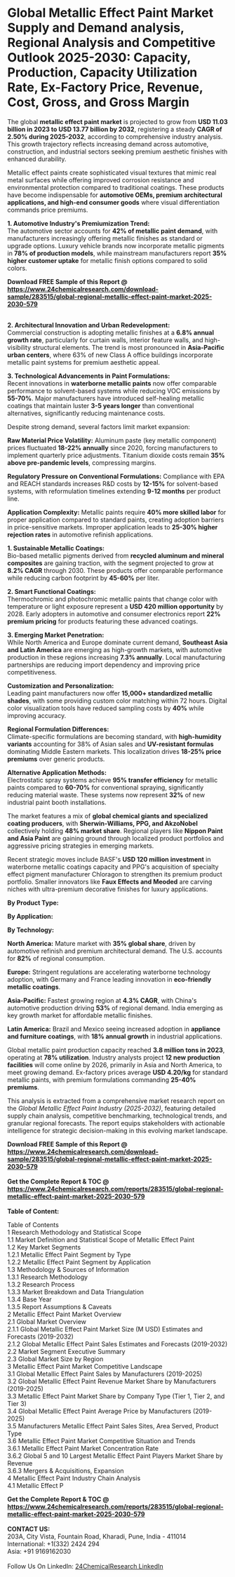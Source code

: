 <h1>Global Metallic Effect Paint Market Supply and Demand analysis, Regional Analysis  and Competitive Outlook 2025-2030: Capacity, Production, Capacity Utilization Rate, Ex-Factory Price, Revenue, Cost, Gross, and Gross Margin</h1><p>The global <strong>metallic effect paint market</strong> is projected to grow from <strong>USD 11.03 billion in 2023 to USD 13.77 billion by 2032</strong>, registering a steady <strong>CAGR of 2.50% during 2025-2032</strong>, according to comprehensive industry analysis. This growth trajectory reflects increasing demand across automotive, construction, and industrial sectors seeking premium aesthetic finishes with enhanced durability.</p><p>Metallic effect paints create sophisticated visual textures that mimic real metal surfaces while offering improved corrosion resistance and environmental protection compared to traditional coatings. These products have become indispensable for <strong>automotive OEMs, premium architectural applications, and high-end consumer goods</strong> where visual differentiation commands price premiums.</p><p><strong>1. Automotive Industry's Premiumization Trend:</strong><br>
The automotive sector accounts for <strong>42% of metallic paint demand</strong>, with manufacturers increasingly offering metallic finishes as standard or upgrade options. Luxury vehicle brands now incorporate metallic pigments in <strong>78% of production models</strong>, while mainstream manufacturers report <strong>35% higher customer uptake</strong> for metallic finish options compared to solid colors.</p><div><b>Download FREE Sample of this Report @ 
            <a href="https://www.24chemicalresearch.com/download-sample/283515/global-regional-metallic-effect-paint-market-2025-2030-579">
            https://www.24chemicalresearch.com/download-sample/283515/global-regional-metallic-effect-paint-market-2025-2030-579</a></b></div><br><p><strong>2. Architectural Innovation and Urban Redevelopment:</strong><br>
Commercial construction is adopting metallic finishes at a <strong>6.8% annual growth rate</strong>, particularly for curtain walls, interior feature walls, and high-visibility structural elements. The trend is most pronounced in <strong>Asia-Pacific urban centers</strong>, where 63% of new Class A office buildings incorporate metallic paint systems for premium aesthetic appeal.</p><p><strong>3. Technological Advancements in Paint Formulations:</strong><br>
Recent innovations in <strong>waterborne metallic paints</strong> now offer comparable performance to solvent-based systems while reducing VOC emissions by <strong>55-70%</strong>. Major manufacturers have introduced self-healing metallic coatings that maintain luster <strong>3-5 years longer</strong> than conventional alternatives, significantly reducing maintenance costs.</p><p>Despite strong demand, several factors limit market expansion:</p><p><strong>Raw Material Price Volatility:</strong> Aluminum paste (key metallic component) prices fluctuated <strong>18-22% annually</strong> since 2020, forcing manufacturers to implement quarterly price adjustments. Titanium dioxide costs remain <strong>35% above pre-pandemic levels</strong>, compressing margins.</p><p><strong>Regulatory Pressure on Conventional Formulations:</strong> Compliance with EPA and REACH standards increases R&amp;D costs by <strong>12-15%</strong> for solvent-based systems, with reformulation timelines extending <strong>9-12 months</strong> per product line.</p><p><strong>Application Complexity:</strong> Metallic paints require <strong>40% more skilled labor</strong> for proper application compared to standard paints, creating adoption barriers in price-sensitive markets. Improper application leads to <strong>25-30% higher rejection rates</strong> in automotive refinish applications.</p><p><strong>1. Sustainable Metallic Coatings:</strong><br>
Bio-based metallic pigments derived from <strong>recycled aluminum and mineral composites</strong> are gaining traction, with the segment projected to grow at <strong>8.2% CAGR</strong> through 2030. These products offer comparable performance while reducing carbon footprint by <strong>45-60%</strong> per liter.</p><p><strong>2. Smart Functional Coatings:</strong><br>
Thermochromic and photochromic metallic paints that change color with temperature or light exposure represent a <strong>USD 420 million opportunity</strong> by 2028. Early adopters in automotive and consumer electronics report <strong>22% premium pricing</strong> for products featuring these advanced coatings.</p><p><strong>3. Emerging Market Penetration:</strong><br>
While North America and Europe dominate current demand, <strong>Southeast Asia and Latin America</strong> are emerging as high-growth markets, with automotive production in these regions increasing <strong>7.3% annually</strong>. Local manufacturing partnerships are reducing import dependency and improving price competitiveness.</p><p><strong>Customization and Personalization:</strong><br>
	Leading paint manufacturers now offer <strong>15,000+ standardized metallic shades</strong>, with some providing custom color matching within 72 hours. Digital color visualization tools have reduced sampling costs by <strong>40%</strong> while improving accuracy.</p><p><strong>Regional Formulation Differences:</strong><br>
	Climate-specific formulations are becoming standard, with <strong>high-humidity variants</strong> accounting for 38% of Asian sales and <strong>UV-resistant formulas</strong> dominating Middle Eastern markets. This localization drives <strong>18-25% price premiums</strong> over generic products.</p><p><strong>Alternative Application Methods:</strong><br>
	Electrostatic spray systems achieve <strong>95% transfer efficiency</strong> for metallic paints compared to <strong>60-70%</strong> for conventional spraying, significantly reducing material waste. These systems now represent <strong>32%</strong> of new industrial paint booth installations.</p><p>The market features a mix of <strong>global chemical giants and specialized coating producers</strong>, with <strong>Sherwin-Williams, PPG, and AkzoNobel</strong> collectively holding <strong>48% market share</strong>. Regional players like <strong>Nippon Paint and Asia Paint</strong> are gaining ground through localized product portfolios and aggressive pricing strategies in emerging markets.</p><p>Recent strategic moves include BASF's <strong>USD 120 million investment</strong> in waterborne metallic coatings capacity and PPG's acquisition of specialty effect pigment manufacturer Chloragon to strengthen its premium product portfolio. Smaller innovators like <strong>Faux Effects and Meoded</strong> are carving niches with ultra-premium decorative finishes for luxury applications.</p><p><strong>By Product Type:</strong></p><p><strong>By Application:</strong></p><p><strong>By Technology:</strong></p><p><strong>North America:</strong> Mature market with <strong>35% global share</strong>, driven by automotive refinish and premium architectural demand. The U.S. accounts for <strong>82%</strong> of regional consumption.</p><p><strong>Europe:</strong> Stringent regulations are accelerating waterborne technology adoption, with Germany and France leading innovation in <strong>eco-friendly metallic coatings</strong>.</p><p><strong>Asia-Pacific:</strong> Fastest growing region at <strong>4.3% CAGR</strong>, with China's automotive production driving <strong>53%</strong> of regional demand. India emerging as key growth market for affordable metallic finishes.</p><p><strong>Latin America:</strong> Brazil and Mexico seeing increased adoption in <strong>appliance and furniture coatings</strong>, with <strong>18% annual growth</strong> in industrial applications.</p><p>Global metallic paint production capacity reached <strong>3.8 million tons in 2023</strong>, operating at <strong>78% utilization</strong>. Industry analysts project <strong>12 new production facilities</strong> will come online by 2026, primarily in Asia and North America, to meet growing demand. Ex-factory prices average <strong>USD 4.20/kg</strong> for standard metallic paints, with premium formulations commanding <strong>25-40% premiums</strong>.</p><p>This analysis is extracted from a comprehensive market research report on the <em>Global Metallic Effect Paint Industry (2025-2032)</em>, featuring detailed supply chain analysis, competitive benchmarking, technological trends, and granular regional forecasts. The report equips stakeholders with actionable intelligence for strategic decision-making in this evolving market landscape.</p><div><b>Download FREE Sample of this Report @ 
            <a href="https://www.24chemicalresearch.com/download-sample/283515/global-regional-metallic-effect-paint-market-2025-2030-579">
            https://www.24chemicalresearch.com/download-sample/283515/global-regional-metallic-effect-paint-market-2025-2030-579</a></b></div><br><div><b>Get the Complete Report & TOC @ 
            <a href="https://www.24chemicalresearch.com/reports/283515/global-regional-metallic-effect-paint-market-2025-2030-579">
            https://www.24chemicalresearch.com/reports/283515/global-regional-metallic-effect-paint-market-2025-2030-579</a></b></div><br>
            <b>Table of Content:</b><p>Table of Contents<br />
1 Research Methodology and Statistical Scope<br />
1.1 Market Definition and Statistical Scope of Metallic Effect Paint<br />
1.2 Key Market Segments<br />
1.2.1 Metallic Effect Paint Segment by Type<br />
1.2.2 Metallic Effect Paint Segment by Application<br />
1.3 Methodology & Sources of Information<br />
1.3.1 Research Methodology<br />
1.3.2 Research Process<br />
1.3.3 Market Breakdown and Data Triangulation<br />
1.3.4 Base Year<br />
1.3.5 Report Assumptions & Caveats<br />
2 Metallic Effect Paint Market Overview<br />
2.1 Global Market Overview<br />
2.1.1 Global Metallic Effect Paint Market Size (M USD) Estimates and Forecasts (2019-2032)<br />
2.1.2 Global Metallic Effect Paint Sales Estimates and Forecasts (2019-2032)<br />
2.2 Market Segment Executive Summary<br />
2.3 Global Market Size by Region<br />
3 Metallic Effect Paint Market Competitive Landscape<br />
3.1 Global Metallic Effect Paint Sales by Manufacturers (2019-2025)<br />
3.2 Global Metallic Effect Paint Revenue Market Share by Manufacturers (2019-2025)<br />
3.3 Metallic Effect Paint Market Share by Company Type (Tier 1, Tier 2, and Tier 3)<br />
3.4 Global Metallic Effect Paint Average Price by Manufacturers (2019-2025)<br />
3.5 Manufacturers Metallic Effect Paint Sales Sites, Area Served, Product Type<br />
3.6 Metallic Effect Paint Market Competitive Situation and Trends<br />
3.6.1 Metallic Effect Paint Market Concentration Rate<br />
3.6.2 Global 5 and 10 Largest Metallic Effect Paint Players Market Share by Revenue<br />
3.6.3 Mergers & Acquisitions, Expansion<br />
4 Metallic Effect Paint Industry Chain Analysis<br />
4.1 Metallic Effect P</p><div><b>Get the Complete Report & TOC @ 
            <a href="https://www.24chemicalresearch.com/reports/283515/global-regional-metallic-effect-paint-market-2025-2030-579">
            https://www.24chemicalresearch.com/reports/283515/global-regional-metallic-effect-paint-market-2025-2030-579</a></b></div><br><b>CONTACT US:</b><br>
            203A, City Vista, Fountain Road, Kharadi, Pune, India - 411014<br>
            International: +1(332) 2424 294<br>
            Asia: +91 9169162030 <br><br>
            Follow Us On LinkedIn: <a href="https://www.linkedin.com/company/24chemicalresearch/">24ChemicalResearch LinkedIn</a>